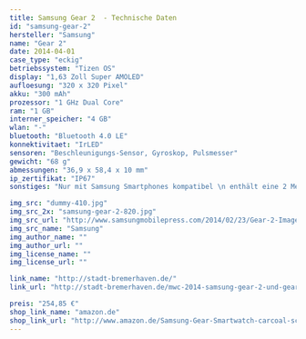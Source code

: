 ```yaml
---
title: Samsung Gear 2  - Technische Daten
id: "samsung-gear-2"
hersteller: "Samsung"
name: "Gear 2"
date: 2014-04-01
case_type: "eckig"
betriebssystem: "Tizen OS"
display: "1,63 Zoll Super AMOLED"
aufloesung: "320 x 320 Pixel"
akku: "300 mAh"
prozessor: "1 GHz Dual Core"
ram: "1 GB"
interner_speicher: "4 GB"
wlan: "-"
bluetooth: "Bluetooth 4.0 LE"
konnektivitaet: "IrLED"
sensoren: "Beschleunigungs-Sensor, Gyroskop, Pulsmesser"
gewicht: "68 g"
abmessungen: "36,9 x 58,4 x 10 mm"
ip_zertifikat: "IP67"
sonstiges: "Nur mit Samsung Smartphones kompatibel \n enthält eine 2 Megapixel Kamera \n 3 Farben: Charcoal Black, Gold Brown und Wild Orange "

img_src: "dummy-410.jpg"
img_src_2x: "samsung-gear-2-820.jpg"
img_src_url: "http://www.samsungmobilepress.com/2014/02/23/Gear-2-Image"
img_src_name: "Samsung"
img_author_name: ""
img_author_url: ""
img_license_name: ""
img_license_url: ""

link_name: "http://stadt-bremerhaven.de/"
link_url: "http://stadt-bremerhaven.de/mwc-2014-samsung-gear-2-und-gear-2-neo-offiziell-vorgestellt-erste-tizen-produkte/"

preis: "254,85 €"
shop_link_name: "amazon.de"
shop_link_url: "http://www.amazon.de/Samsung-Gear-Smartwatch-carcoal-schwarz/dp/B00IMCTP22/"
---
```

